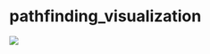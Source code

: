 # pathfinding_visualization

![](https://github.com/Your_Repository_Name/Peek_2023-08-21_23-23.gif)
